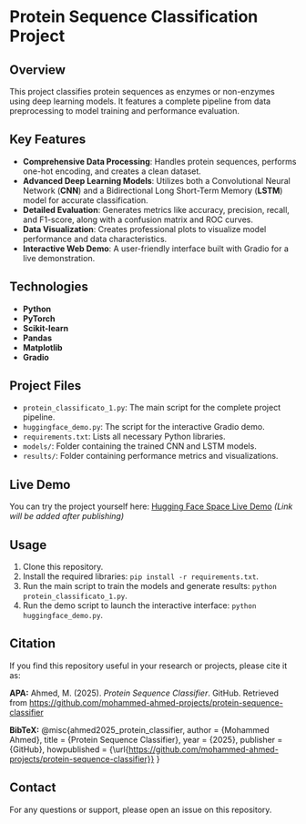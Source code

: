 # Protein Sequence Classification Project

## Overview
This project classifies protein sequences as enzymes or non-enzymes using deep learning models. It features a complete pipeline from data preprocessing to model training and performance evaluation.

## Key Features
- **Comprehensive Data Processing**: Handles protein sequences, performs one-hot encoding, and creates a clean dataset.
- **Advanced Deep Learning Models**: Utilizes both a Convolutional Neural Network (**CNN**) and a Bidirectional Long Short-Term Memory (**LSTM**) model for accurate classification.
- **Detailed Evaluation**: Generates metrics like accuracy, precision, recall, and F1-score, along with a confusion matrix and ROC curves.
- **Data Visualization**: Creates professional plots to visualize model performance and data characteristics.
- **Interactive Web Demo**: A user-friendly interface built with Gradio for a live demonstration.

## Technologies
- **Python**
- **PyTorch**
- **Scikit-learn**
- **Pandas**
- **Matplotlib**
- **Gradio**

## Project Files
- `protein_classificato_1.py`: The main script for the complete project pipeline.
- `huggingface_demo.py`: The script for the interactive Gradio demo.
- `requirements.txt`: Lists all necessary Python libraries.
- `models/`: Folder containing the trained CNN and LSTM models.
- `results/`: Folder containing performance metrics and visualizations.

## Live Demo
You can try the project yourself here:
[Hugging Face Space Live Demo](https://huggingface.co/spaces/your-username/your-project-name)
*(Link will be added after publishing)*

## Usage
1. Clone this repository.
2. Install the required libraries: `pip install -r requirements.txt`.
3. Run the main script to train the models and generate results: `python protein_classificato_1.py`.
4. Run the demo script to launch the interactive interface: `python huggingface_demo.py`.

## Citation

If you find this repository useful in your research or projects, please cite it as:

**APA:**
Ahmed, M. (2025). *Protein Sequence Classifier*. GitHub. Retrieved from https://github.com/mohammed-ahmed-projects/protein-sequence-classifier  

**BibTeX:**
@misc{ahmed2025_protein_classifier,
  author       = {Mohammed Ahmed},
  title        = {Protein Sequence Classifier},
  year         = {2025},
  publisher    = {GitHub},
  howpublished = {\url{https://github.com/mohammed-ahmed-projects/protein-sequence-classifier}}
}

## Contact
For any questions or support, please open an issue on this repository.
